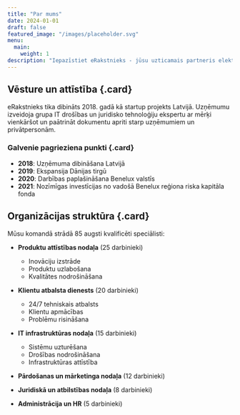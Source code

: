 ```yaml
---
title: "Par mums"
date: 2024-01-01
draft: false
featured_image: "/images/placeholder.svg"
menu:
  main:
    weight: 1
description: "Iepazīstiet eRakstnieks - jūsu uzticamais partneris elektronisko dokumentu risinājumos"
---
```


## Vēsture un attīstība {.card}

eRakstnieks tika dibināts 2018. gadā kā startup projekts Latvijā. Uzņēmumu izveidoja grupa IT drošības un juridisko tehnoloģiju ekspertu ar mērķi vienkāršot un paātrināt dokumentu apriti starp uzņēmumiem un privātpersonām.

### Galvenie pagrieziena punkti {.card}

- **2018**: Uzņēmuma dibināšana Latvijā
- **2019**: Ekspansija Dānijas tirgū
- **2020**: Darbības paplašināšana Benelux valstīs
- **2021**: Nozīmīgas investīcijas no vadošā Benelux reģiona riska kapitāla fonda

## Organizācijas struktūra {.card}

Mūsu komandā strādā 85 augsti kvalificēti speciālisti:

- **Produktu attīstības nodaļa** (25 darbinieki)
  - Inovāciju izstrāde
  - Produktu uzlabošana
  - Kvalitātes nodrošināšana

- **Klientu atbalsta dienests** (20 darbinieki)
  - 24/7 tehniskais atbalsts
  - Klientu apmācības
  - Problēmu risināšana

- **IT infrastruktūras nodaļa** (15 darbinieki)
  - Sistēmu uzturēšana
  - Drošības nodrošināšana
  - Infrastruktūras attīstība

- **Pārdošanas un mārketinga nodaļa** (12 darbinieki)
- **Juridiskā un atbilstības nodaļa** (8 darbinieki)
- **Administrācija un HR** (5 darbinieki)
